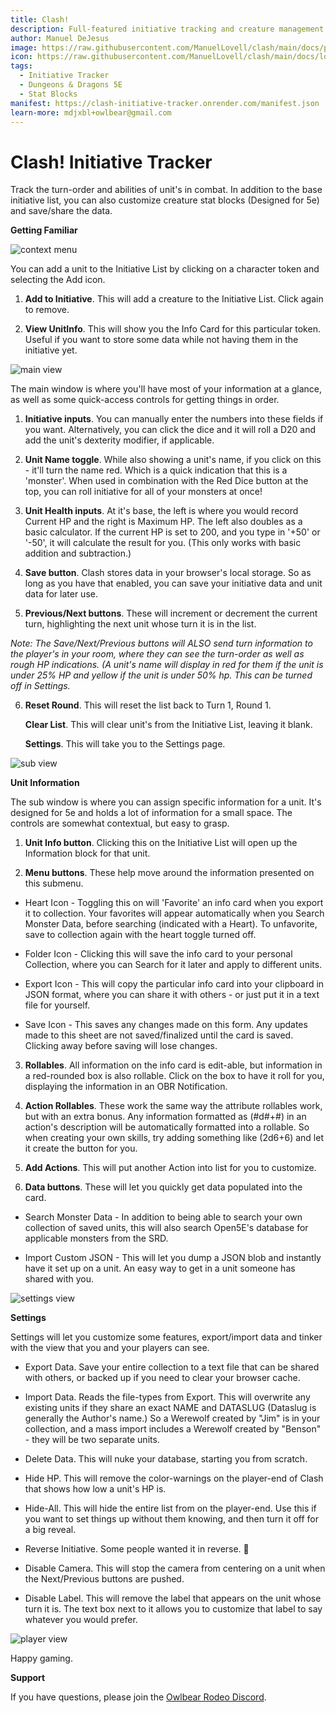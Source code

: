 ```yaml
---
title: Clash!
description: Full-featured initiative tracking and creature management
author: Manuel DeJesus
image: https://raw.githubusercontent.com/ManuelLovell/clash/main/docs/preview.png
icon: https://raw.githubusercontent.com/ManuelLovell/clash/main/docs/logo.png
tags:
  - Initiative Tracker
  - Dungeons & Dragons 5E
  - Stat Blocks
manifest: https://clash-initiative-tracker.onrender.com/manifest.json
learn-more: mdjxbl+owlbear@gmail.com
---
```


# Clash! Initiative Tracker

Track the turn-order and abilities of unit's in combat.  In addition to the base initiative list, you can also customize creature stat blocks (Designed for 5e) and save/share the data.

**Getting Familiar**


![context menu](https://raw.githubusercontent.com/ManuelLovell/clash/main/docs/menuview.png)


You can add a unit to the Initiative List by clicking on a character token and selecting the Add icon.

1. **Add to Initiative**. This will add a creature to the Initiative List. Click again to remove.

2. **View UnitInfo**. This will show you the Info Card for this particular token. Useful if you want to store some data while not having them in the initiative yet.


![main view](https://raw.githubusercontent.com/ManuelLovell/clash/main/docs/mainview.png)


The main window is where you'll have most of your information at a glance, as well as some quick-access controls for getting things in order.

1. **Initiative inputs**. You can manually enter the numbers into these fields if you want. Alternatively, you can click the dice and it will roll a D20 and add the unit's dexterity modifier, if applicable.

2. **Unit Name toggle**.  While also showing a unit's name, if you click on this - it'll turn the name red.  Which is a quick indication that this is a 'monster'. When used in combination with the Red Dice button at the top, you can roll initiative for all of your monsters at once!

3. **Unit Health inputs**. At it's base, the left is where you would record Current HP and the right is Maximum HP.  The left also doubles as a basic calculator. If the current HP is set to 200, and you type in '+50' or '-50', it will calculate the result for you. (This only works with basic addition and subtraction.)

4. **Save button**.  Clash stores data in your browser's local storage. So as long as you have that enabled, you can save your initiative data and unit data for later use.

5. **Previous/Next buttons**. These will increment or decrement the current turn, highlighting the next unit whose turn it is in the list.

*Note: The Save/Next/Previous buttons will ALSO send turn information to the player's in your room, where they can see the turn-order as well as rough HP indications. (A unit's name will display in red for them if the unit is under 25% HP and yellow if the unit is under 50% hp. This can be turned off in Settings.*

6.  **Reset Round**. This will reset the list back to Turn 1, Round 1.

    **Clear List**. This will clear unit's from the Initiative List, leaving it blank.

	**Settings**. This will take you to the Settings page.


![sub view](https://raw.githubusercontent.com/ManuelLovell/clash/main/docs/subview.png)


**Unit Information**

The sub window is where you can assign specific information for a unit. It's designed for 5e and holds a lot of information for a small space. The controls are somewhat contextual, but easy to grasp.

1.  **Unit Info button**. Clicking this on the Initiative List will open up the Information block for that unit.

2.  **Menu buttons**. These help move around the information presented on this submenu.

*  Heart Icon - Toggling this on will 'Favorite' an info card when you export it to collection. Your favorites will appear automatically when you Search Monster Data, before searching (indicated with a Heart). To unfavorite, save to collection again with the heart toggle turned off.

* Folder Icon - Clicking this will save the info card to your personal Collection, where you can Search for it later and apply to different units.

* Export Icon - This will copy the particular info card into your clipboard in JSON format, where you can share it with others - or just put it in a text file for yourself.

* Save Icon - This saves any changes made on this form. Any updates made to this sheet are not saved/finalized until the card is saved. Clicking away before saving will lose changes. 

3. **Rollables**. All information on the info card is edit-able, but information in a red-rounded box is also rollable. Click on the box to have it roll for you, displaying the 
information in an OBR Notification.

4. **Action Rollables**. These work the same way the attribute rollables work, but with an extra bonus. Any information formatted as (#d#+#) in an action's description will be 
automatically formatted into a rollable. So when creating your own skills, try adding something like (2d6+6) and let it create the button for you.

5. **Add Actions**. This will  put another Action into list for you to customize.

6. **Data buttons**. These will let you quickly get data populated into the card.

* Search Monster Data - In addition to being able to search your own collection of saved units, this will also search Open5E's database for applicable monsters from the SRD.

* Import Custom JSON - This will let you dump a JSON blob and instantly have it set up on a unit. An easy way to get in a unit someone has shared with you. 


![settings view](https://raw.githubusercontent.com/ManuelLovell/clash/main/docs/settingsview.png)


**Settings**

Settings will let you customize some features, export/import data and tinker with the view that you and your players can see.

* Export Data. Save your entire collection to a text file that can be shared with others, or backed up if you need to clear your browser cache.

* Import Data. Reads the file-types from Export. This will overwrite any existing units if they share an exact NAME and DATASLUG (Dataslug is generally the Author's name.) So a 
Werewolf created by "Jim" is in your collection, and a mass import includes a Werewolf created by "Benson" - they will be two separate units.

* Delete Data. This will nuke your database, starting you from scratch.

* Hide HP. This will remove the color-warnings on the player-end of Clash that shows how low a unit's HP is.

* Hide-All. This will hide the entire list from on the player-end. Use this if you want to set things up without them knowing, and then turn it off for a big reveal.

* Reverse Initiative. Some people wanted it in reverse. 🤷

* Disable Camera. This will stop the camera from centering on a unit when the Next/Previous buttons are pushed.

* Disable Label. This will remove the label that appears on the unit whose turn it is.  The text box next to it allows you to customize that label to say whatever you would prefer.

![player view](https://raw.githubusercontent.com/ManuelLovell/clash/main/docs/playerview.png)

Happy gaming.

**Support**

If you have questions, please join the [Owlbear Rodeo Discord](https://discord.gg/UY8AXjhzhe).
